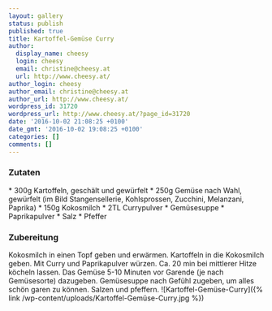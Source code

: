 ```yaml
---
layout: gallery
status: publish
published: true
title: Kartoffel-Gemüse Curry
author:
  display_name: cheesy
  login: cheesy
  email: christine@cheesy.at
  url: http://www.cheesy.at/
author_login: cheesy
author_email: christine@cheesy.at
author_url: http://www.cheesy.at/
wordpress_id: 31720
wordpress_url: http://www.cheesy.at/?page_id=31720
date: '2016-10-02 21:08:25 +0100'
date_gmt: '2016-10-02 19:08:25 +0100'
categories: []
comments: []
---
```

### Zutaten
\* 300g Kartoffeln, geschält und gewürfelt
\* 250g Gemüse nach Wahl, gewürfelt (im Bild Stangensellerie, Kohlsprossen, Zucchini, Melanzani, Paprika)
\* 150g Kokosmilch
\* 2TL Currypulver
\* Gemüsesuppe
\* Paprikapulver
\* Salz
\* Pfeffer
### Zubereitung
Kokosmilch in einen Topf geben und erwärmen. Kartoffeln in die Kokosmilch geben. Mit Curry und Paprikapulver würzen. Ca. 20 min bei mittlerer Hitze köcheln lassen. Das Gemüse 5-10 Minuten vor Garende (je nach Gemüsesorte) dazugeben. Gemüsesuppe nach Gefühl zugeben, um alles schön garen zu können. Salzen und pfeffern.
![Kartoffel-Gemüse-Curry]({% link /wp-content/uploads/Kartoffel-Gemüse-Curry.jpg %})
